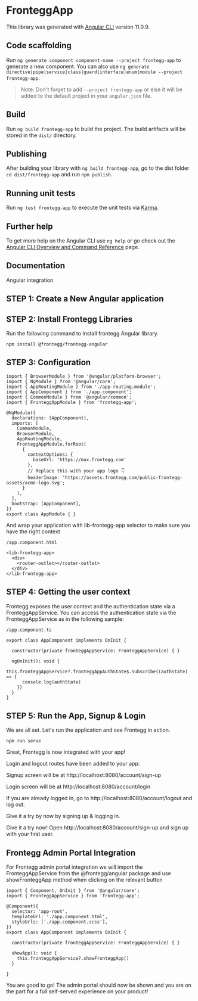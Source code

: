 # FronteggApp

This library was generated with [Angular CLI](https://github.com/angular/angular-cli) version 11.0.9.

## Code scaffolding

Run `ng generate component component-name --project frontegg-app` to generate a new component. You can also use `ng generate directive|pipe|service|class|guard|interface|enum|module --project frontegg-app`.
> Note: Don't forget to add `--project frontegg-app` or else it will be added to the default project in your `angular.json` file.

## Build

Run `ng build frontegg-app` to build the project. The build artifacts will be stored in the `dist/` directory.

## Publishing

After building your library with `ng build frontegg-app`, go to the dist folder `cd dist/frontegg-app` and run `npm publish`.

## Running unit tests

Run `ng test frontegg-app` to execute the unit tests via [Karma](https://karma-runner.github.io).

## Further help

To get more help on the Angular CLI use `ng help` or go check out the [Angular CLI Overview and Command Reference](https://angular.io/cli) page.

## Documentation

Angular integration

## STEP 1: Create a New Angular application

## STEP 2: Install Frontegg Libraries
Run the following command to Install frontegg Angular library.

```
npm install @frontegg/frontegg-angular
```

## STEP 3: Configuration

```
import { BrowserModule } from '@angular/platform-browser';
import { NgModule } from '@angular/core';
import { AppRoutingModule } from './app-routing.module';
import { AppComponent } from './app.component';
import { CommonModule } from '@angular/common';
import { FronteggAppModule } from 'frontegg-app';

@NgModule({
  declarations: [AppComponent],
  imports: [
    CommonModule,
    BrowserModule,
    AppRoutingModule,
    FronteggAppModule.forRoot(
      {
        contextOptions: {
          baseUrl: 'https://max.frontegg.com'
        },
        // Replace this with your app logo 👇
        headerImage: 'https://assets.frontegg.com/public-frontegg-assets/acme-logo.svg';
      }
    ),
  ],
  bootstrap: [AppComponent],
})
export class AppModule { }
```

And wrap your application with lib-frontegg-app selector to make sure you have the right context

```
/app.component.html

<lib-frontegg-app>
  <div>
    <router-outlet></router-outlet>
  </div>
</lib-frontegg-app>
```

## STEP 4: Getting the user context

Frontegg exposes the user context and the authentication state via a FronteggAppService. You can access the authentication state via the FronteggAppService as in the following sample:

```
/app.component.ts

export class AppComponent implements OnInit {

  constructor(private fronteggAppService: FronteggAppService) { }

  ngOnInit(): void {
    this.fronteggAppService?.fronteggAppAuthState$.subscribe((authState) => {
      console.log(authState)
    })
  }
}
```

## STEP 5: Run the App, Signup & Login

We are all set. Let's run the application and see Frontegg in action.

```
npm run serve
```

Great, Frontegg is now integrated with your app!

Login and logout routes have been added to your app:

Signup screen will be at http://localhost:8080/account/sign-up

Login screen will be at http://localhost:8080/account/login

If you are already logged in, go to http://localhost:8080/account/logout and log out.

Give it a try by now by signing up & logging in.

Give it a try now!
Open http://localhost:8080/account/sign-up and sign up with your first user.

## Frontegg Admin Portal Integration

For Frontegg admin portal integration we will import the FronteggAppService from the @frontegg/angular package and use showFronteggApp method when clicking on the relevant button

```
import { Component, OnInit } from '@angular/core';
import { FronteggAppService } from 'frontegg-app';

@Component({
  selector: 'app-root',
  templateUrl: './app.component.html',
  styleUrls: ['./app.component.scss'],
})
export class AppComponent implements OnInit {

  constructor(private fronteggAppService: FronteggAppService) { }

  showApp(): void {
    this.fronteggAppService?.showFronteggApp()
  }

}
```

You are good to go!
The admin portal should now be shown and you are on the part for a full self-served experience on your product!
